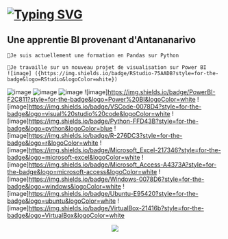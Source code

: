 
  # [![Typing SVG](https://readme-typing-svg.demolab.com?font=Fira+Code&pause=5&color=502083&random=false&width=435&lines=Bonjour!Je+suis+Sarah;Une+apprentie+Business+Intelligence;POWER+BI;SQL;LANGAGE+R)](https://git.io/typing-svg)

 ## Une apprentie BI provenant d'Antananarivo   
 
    💼Je suis actuellement une formation en Pandas sur Python    
    
    🎯Je travaille sur un nouveau projet de visualisation sur Power BI
    ![image] ({https://img.shields.io/badge/RStudio-75AADB?style=for-the-badge&logo=RStudio&logoColor=white})   
  ![image]({https://img.shields.io/badge/MySQL-005C84?style=for-the-badge&logo=mysql&logoColor=white})
   ![image]({https://img.shields.io/badge/PostgreSQL-316192?style=for-the-badge&logo=postgresql&logoColor=white})
   ![image]({https://img.shields.io/badge/Udemy-EC5252?style=for-the-badge&logo=Udemy&logoColor=white})
   ![image]https://img.shields.io/badge/PowerBI-F2C811?style=for-the-badge&logo=Power%20BI&logoColor=white
   ![image]https://img.shields.io/badge/VSCode-0078D4?style=for-the-badge&logo=visual%20studio%20code&logoColor=white
   ![image]https://img.shields.io/badge/Python-FFD43B?style=for-the-badge&logo=python&logoColor=blue
   ![image]https://img.shields.io/badge/R-276DC3?style=for-the-badge&logo=r&logoColor=white
   ![image]https://img.shields.io/badge/Microsoft_Excel-217346?style=for-the-badge&logo=microsoft-excel&logoColor=white
   ![image]https://img.shields.io/badge/Microsoft_Access-A4373A?style=for-the-badge&logo=microsoft-access&logoColor=white
   ![image]https://img.shields.io/badge/Windows-0078D6?style=for-the-badge&logo=windows&logoColor=white
   ![image]https://img.shields.io/badge/Ubuntu-E95420?style=for-the-badge&logo=ubuntu&logoColor=white
   ![image]https://img.shields.io/badge/VirtualBox-21416b?style=for-the-badge&logo=VirtualBox&logoColor=white
   <p align="center">
  <a href="https://skillicons.dev">
    <img src="https://skillicons.dev/icons?i=git,kubernetes,docker,c,vim" />
  </a>
</p>
   
